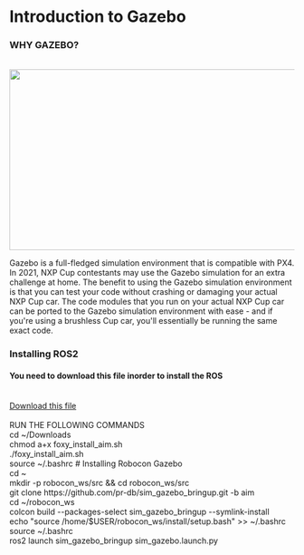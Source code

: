 <h1>Introduction to Gazebo </h1>
<h3>WHY GAZEBO?</h3>
<p align="center">
</br><img src="https://gblobscdn.gitbook.com/assets%2F-MWeiLnwrIKZJWLFsXhf%2F-MXaIxqcmP2grIz5ToTW%2F-MXaND_w1UbqoGHP4VNv%2Fgazebo.png?alt=media&token=a05f7459-89f1-454a-a581-59ea9da22411" width="687" height="319"> 
</p>
<p>Gazebo is a full-fledged simulation environment that is compatible with PX4. In 2021, NXP Cup contestants may use the Gazebo simulation for an extra challenge at home. The benefit to using the Gazebo simulation environment is that you can test your code without crashing or damaging your actual NXP Cup car. The code modules that you run on your actual NXP Cup car can be ported to the Gazebo simulation environment with ease - and if you're using a brushless Cup car, you'll essentially be running the same exact code.<p>
<h3>Installing ROS2</h3>
<h4>You need to download this file inorder to install the ROS</h4>
</br>
<a href="https://firebasestorage.googleapis.com/v0/b/gitbook-28427.appspot.com/o/assets%2F-MWeiLnwrIKZJWLFsXhf%2F-MXcfaeFblmznqth_0fk%2F-MXcgSRrBPzq5-K6O-C5%2Ffoxy_install_aim.sh?alt=media&token=2adf3a55-8463-4ff1-890e-67b6d32fe747">Download this file</a>
</br>
</br>RUN THE FOLLOWING COMMANDS
</br>cd ~/Downloads
</br>chmod a+x foxy_install_aim.sh
</br>./foxy_install_aim.sh
</br>source ~/.bashrc
# Installing Robocon Gazebo
</br>cd ~
</br>mkdir -p robocon_ws/src && cd robocon_ws/src
</br>git clone https://github.com/pr-db/sim_gazebo_bringup.git -b aim
</br>cd ~/robocon_ws
</br>colcon build --packages-select sim_gazebo_bringup --symlink-install
</br>echo "source /home/$USER/robocon_ws/install/setup.bash" >> ~/.bashrc
</br>source ~/.bashrc
</br>ros2 launch sim_gazebo_bringup sim_gazebo.launch.py
